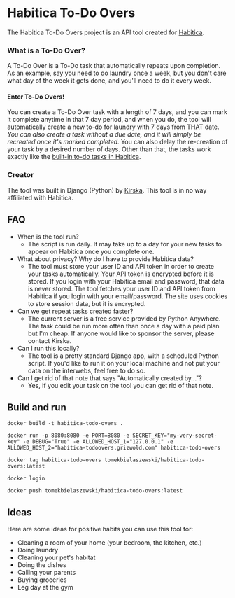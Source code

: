 # Habitica To-Do Overs

The Habitica To-Do Overs project is an API tool created for [Habitica](https://habitica.com).

### What is a To-Do Over?

A To-Do Over is a To-Do task that automatically repeats upon completion.  
As an example, say you need to do laundry once a week, but you don't care what day of the week it gets done, and you'll need to do it every week.  

#### Enter To-Do Overs!
You can create a To-Do Over task with a length of 7 days, and you can mark it complete anytime in that 7 day period, and when you do, the tool will automatically create a new to-do for laundry with 7 days from THAT date.  
*You can also create a task without a due date, and it will simply be recreated once it's marked completed.*
You can also delay the re-creation of your task by a desired number of days.
Other than that, the tasks work exactly like the [built-in to-do tasks in Habitica](https://habitica.wikia.com/wiki/To-Dos).

### Creator
The tool was built in Django (Python) by [Kirska](https://github.com/Kirska). This tool is in no way affiliated with Habitica.

## FAQ
* When is the tool run?
    * The script is run daily. It may take up to a day for your new tasks to appear on Habitica once you complete one.
* What about privacy? Why do I have to provide Habitica data?
    * The tool must store your user ID and API token in order to create your tasks automatically. Your API token is encrypted before it is stored. If you login with your Habitica email and password, that data is never stored. The tool fetches your user ID and API token from Habitica if you login with your email/password. The site uses cookies to store session data, but it is encrypted.
* Can we get repeat tasks created faster?
    * The current server is a free service provided by Python Anywhere. The task could be run more often than once a day with a paid plan but I'm cheap. If anyone would like to sponsor the server, please contact Kirska.
* Can I run this locally?
    * The tool is a pretty standard Django app, with a scheduled Python script. If you'd like to run it on your local machine and not put your data on the interwebs, feel free to do so.
* Can I get rid of that note that says "Automatically created by..."?
    * Yes, if you edit your task on the tool you can get rid of that note.

## Build and run

```shell
docker build -t habitica-todo-overs .
```

```shell
docker run -p 8080:8080 -e PORT=8080 -e SECRET_KEY="my-very-secret-key" -e DEBUG="True" -e ALLOWED_HOST_1="127.0.0.1" -e ALLOWED_HOST_2="habitica-todoovers.grizwold.com" habitica-todo-overs
```

```shell
docker tag habitica-todo-overs tomekbielaszewski/habitica-todo-overs:latest
```

```shell
docker login
```

```shell
docker push tomekbielaszewski/habitica-todo-overs:latest
```

## Ideas

Here are some ideas for positive habits you can use this tool for:
* Cleaning a room of your home (your bedroom, the kitchen, etc.)
* Doing laundry
* Cleaning your pet's habitat
* Doing the dishes
* Calling your parents
* Buying groceries
* Leg day at the gym
